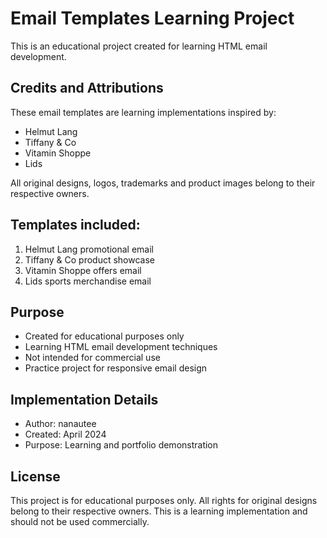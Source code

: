 # Email Templates Learning Project

This is an educational project created for learning HTML email development.

## Credits and Attributions

These email templates are learning implementations inspired by:
- Helmut Lang
- Tiffany & Co
- Vitamin Shoppe
- Lids

All original designs, logos, trademarks and product images belong to their respective owners.

## Templates included:
1. Helmut Lang promotional email
2. Tiffany & Co product showcase
3. Vitamin Shoppe offers email
4. Lids sports merchandise email

## Purpose

- Created for educational purposes only
- Learning HTML email development techniques
- Not intended for commercial use
- Practice project for responsive email design

## Implementation Details

- Author: nanautee
- Created: April 2024
- Purpose: Learning and portfolio demonstration

## License

This project is for educational purposes only. 
All rights for original designs belong to their respective owners.
This is a learning implementation and should not be used commercially.